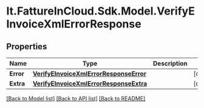 # It.FattureInCloud.Sdk.Model.VerifyEInvoiceXmlErrorResponse

## Properties

Name | Type | Description | Notes
------------ | ------------- | ------------- | -------------
**Error** | [**VerifyEInvoiceXmlErrorResponseError**](VerifyEInvoiceXmlErrorResponseError.md) |  | [optional] 
**Extra** | [**VerifyEInvoiceXmlErrorResponseExtra**](VerifyEInvoiceXmlErrorResponseExtra.md) |  | [optional] 

[[Back to Model list]](../README.md#documentation-for-models) [[Back to API list]](../README.md#documentation-for-api-endpoints) [[Back to README]](../README.md)


